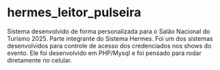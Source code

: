 # hermes_leitor_pulseira
Sistema desenvolvido de forma personalizada para o Salão Nacional do Turismo 2025. Parte integrante do Sistema Hermes. Foi um dos sistemas desenvolvidos para controle de acesso dos credenciados nos shows do evento. Ele foi desenvolvido em PHP/Mysql e foi pensado para rodar diretamente no celular.
